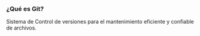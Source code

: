 ### ¿Qué es Git?
Sistema de Control de versiones para el mantenimiento eficiente y confiable de archivos.

